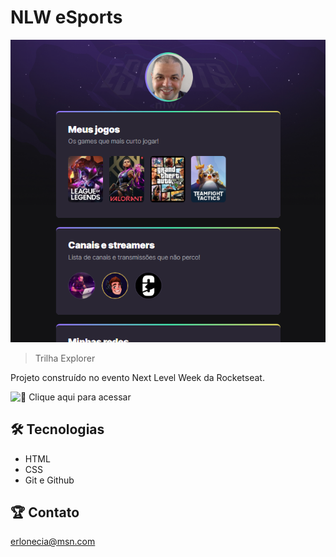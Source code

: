 # NLW eSports

![preview](./.github/preview.png)

> Trilha Explorer

Projeto construído no evento
Next Level Week da Rocketseat.

![📎 Clique aqui para acessar](https://erlonbs.github.io/nlw-esports-explorer/)

## 🛠 Tecnologias

- HTML
- CSS
- Git e Github

## 🏆 Contato

erlonecia@msn.com
